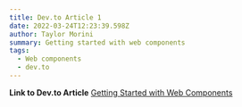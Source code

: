 ```yaml
---
title: Dev.to Article 1
date: 2022-03-24T12:23:39.598Z
author: Taylor Morini
summary: Getting started with web components
tags:
  - Web components
  - dev.to
---
```


**Link to Dev.to Article**
[Getting Started with Web Components](https://dev.to/taylormorini/getting-started-with-web-components-10k0)
